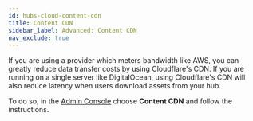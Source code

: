 ```yaml
---
id: hubs-cloud-content-cdn
title: Content CDN
sidebar_label: Advanced: Content CDN
nav_exclude: true
---
```


If you are using a provider which meters bandwidth like AWS, you can greatly reduce data transfer costs by using Cloudflare's CDN. If you are running on a single server like DigitalOcean, using Cloudflare's CDN will also reduce latency when users download assets from your hub.

To do so, in the [Admin Console](./hubs-cloud-getting-started.md) choose **Content CDN** and follow the instructions.
